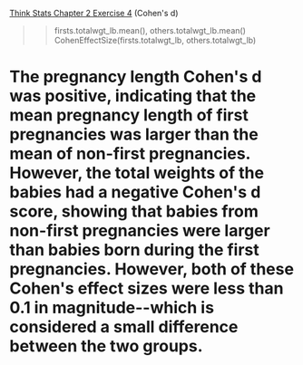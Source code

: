 [Think Stats Chapter 2 Exercise 4](http://greenteapress.com/thinkstats2/html/thinkstats2003.html#toc24) (Cohen's d)

>> firsts.totalwgt_lb.mean(), others.totalwgt_lb.mean()
CohenEffectSize(firsts.totalwgt_lb, others.totalwgt_lb)
# The pregnancy length Cohen's d was positive, indicating that the mean pregnancy length of first pregnancies was larger than the mean of non-first pregnancies. However, the total weights of the babies had a negative Cohen's d score, showing that babies from non-first pregnancies were larger than babies born during the first pregnancies. However, both of these Cohen's effect sizes were less than 0.1 in magnitude--which is considered a small difference between the two groups.  
